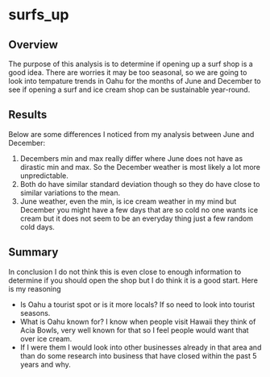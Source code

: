 # surfs_up

## Overview 

The purpose of this analysis is to determine if opening up a surf shop is a good idea. There are worries it may be too seasonal, so we are going to look into tempature trends in Oahu for the months of June and December to see if opening a surf and ice cream shop can be sustainable year-round. 

## Results 

Below are some differences I noticed from my analysis between June and December: 

1. Decembers min and max really differ where June does not have as dirastic min and max. So the December weather is most likely a lot more unpredictable. 
2. Both do have similar standard deviation though so they do have close to similar variations to the mean. 
3. June weather, even the min, is ice cream weather in my mind but December you might have a few days that are so cold no one wants ice cream but it does not seem to be an everyday thing just a few random cold days. 

## Summary 

In conclusion I do not think this is even close to enough information to determine if you should open the shop but I do think it is a good start. Here is my reasoning 
 
 - Is Oahu a tourist spot or is it more locals? If so need to look into tourist seasons. 
 - What is Oahu known for? I know when people visit Hawaii they think of Acia Bowls, very well known for that so I feel people would want that over ice cream. 
 - If I were them I would look into other businesses already in that area and than do some research into business that have closed within the past 5 years and why. 
